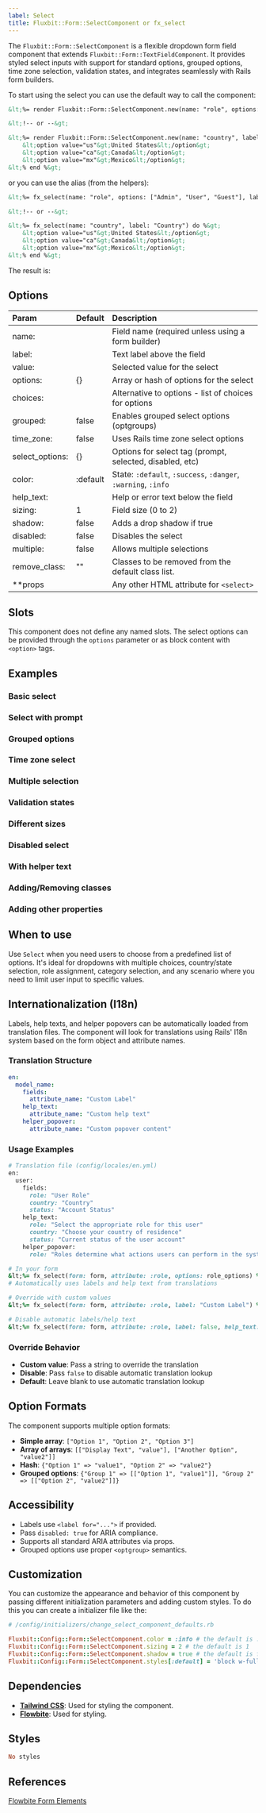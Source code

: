 ```yaml
---
label: Select
title: Fluxbit::Form::SelectComponent or fx_select
---
```


The `Fluxbit::Form::SelectComponent` is a flexible dropdown form field component that extends `Fluxbit::Form::TextFieldComponent`.
It provides styled select inputs with support for standard options, grouped options, time zone selection, validation states, and integrates seamlessly with Rails form builders.

To start using the select you can use the default way to call the component:

```html
&lt;%= render Fluxbit::Form::SelectComponent.new(name: "role", options: ["Admin", "User", "Guest"], label: "User Role") %&gt;

&lt;!-- or --&gt;

&lt;%= render Fluxbit::Form::SelectComponent.new(name: "country", label: "Country") do %&gt;
    &lt;option value="us"&gt;United States&lt;/option&gt;
    &lt;option value="ca"&gt;Canada&lt;/option&gt;
    &lt;option value="mx"&gt;Mexico&lt;/option&gt;
&lt;% end %&gt;
```

or you can use the alias (from the helpers):

```html
&lt;%= fx_select(name: "role", options: ["Admin", "User", "Guest"], label: "User Role") %&gt;

&lt;!-- or --&gt;

&lt;%= fx_select(name: "country", label: "Country") do %&gt;
    &lt;option value="us"&gt;United States&lt;/option&gt;
    &lt;option value="ca"&gt;Canada&lt;/option&gt;
    &lt;option value="mx"&gt;Mexico&lt;/option&gt;
&lt;% end %&gt;
```

The result is:

<lookbook-embed app="/lookbook/" preview="Fluxbit::Form::SelectComponentPreview" scenario="default" panels="params,source"></lookbook-embed>

## Options

| Param              | Default  | Description
|:-------------------|:---------|:------------
| name:              |          | Field name (required unless using a form builder)
| label:             |          | Text label above the field
| value:             |          | Selected value for the select
| options:           | {}       | Array or hash of options for the select
| choices:           |          | Alternative to options - list of choices for options
| grouped:           | false    | Enables grouped select options (optgroups)
| time_zone:         | false    | Uses Rails time zone select options
| select_options:    | {}       | Options for select tag (prompt, selected, disabled, etc)
| color:             | :default | State: `:default`, `:success`, `:danger`, `:warning`, `:info`
| help_text:         |          | Help or error text below the field
| sizing:            | 1        | Field size (0 to 2)
| shadow:            | false    | Adds a drop shadow if true
| disabled:          | false    | Disables the select
| multiple:          | false    | Allows multiple selections
| remove_class:      | ""       | Classes to be removed from the default class list.
| **props            |          | Any other HTML attribute for `<select>`

## Slots

This component does not define any named slots. The select options can be provided through the `options` parameter or as block content with `<option>` tags.

## Examples

### Basic select

<lookbook-embed app="/lookbook/" preview="Fluxbit::Form::SelectComponentPreview" scenario="basic_select" panels="source"></lookbook-embed>

### Select with prompt

<lookbook-embed app="/lookbook/" preview="Fluxbit::Form::SelectComponentPreview" scenario="with_prompt" panels="source"></lookbook-embed>

### Grouped options

<lookbook-embed app="/lookbook/" preview="Fluxbit::Form::SelectComponentPreview" scenario="grouped_options" panels="source"></lookbook-embed>

### Time zone select

<lookbook-embed app="/lookbook/" preview="Fluxbit::Form::SelectComponentPreview" scenario="time_zone_select" panels="source"></lookbook-embed>

### Multiple selection

<lookbook-embed app="/lookbook/" preview="Fluxbit::Form::SelectComponentPreview" scenario="multiple_selection" panels="source"></lookbook-embed>

### Validation states

<lookbook-embed app="/lookbook/" preview="Fluxbit::Form::SelectComponentPreview" scenario="validation_states" panels="source"></lookbook-embed>

### Different sizes

<lookbook-embed app="/lookbook/" preview="Fluxbit::Form::SelectComponentPreview" scenario="sizes" panels="source"></lookbook-embed>

### Disabled select

<lookbook-embed app="/lookbook/" preview="Fluxbit::Form::SelectComponentPreview" scenario="disabled" panels="source"></lookbook-embed>

### With helper text

<lookbook-embed app="/lookbook/" preview="Fluxbit::Form::SelectComponentPreview" scenario="with_helper_text" panels="source"></lookbook-embed>

### Adding/Removing classes

<lookbook-embed app="/lookbook/" preview="Fluxbit::Form::SelectComponentPreview" scenario="adding_removing_classes" panels="source"></lookbook-embed>

### Adding other properties

<lookbook-embed app="/lookbook/" preview="Fluxbit::Form::SelectComponentPreview" scenario="adding_other_properties" panels="source"></lookbook-embed>

## When to use

Use `Select` when you need users to choose from a predefined list of options. It's ideal for dropdowns with multiple choices, country/state selection, role assignment, category selection, and any scenario where you need to limit user input to specific values.

## Internationalization (I18n)

Labels, help texts, and helper popovers can be automatically loaded from translation files. The component will look for translations using Rails' I18n system based on the form object and attribute names.

### Translation Structure

```yaml
en:
  model_name:
    fields:
      attribute_name: "Custom Label"
    help_text:
      attribute_name: "Custom help text"
    helper_popover:
      attribute_name: "Custom popover content"
```

### Usage Examples

```ruby
# Translation file (config/locales/en.yml)
en:
  user:
    fields:
      role: "User Role"
      country: "Country"
      status: "Account Status"
    help_text:
      role: "Select the appropriate role for this user"
      country: "Choose your country of residence"
      status: "Current status of the user account"
    helper_popover:
      role: "Roles determine what actions users can perform in the system"

# In your form
&lt;%= fx_select(form: form, attribute: :role, options: role_options) %&gt;
# Automatically uses labels and help text from translations

# Override with custom values
&lt;%= fx_select(form: form, attribute: :role, label: "Custom Label") %&gt;

# Disable automatic labels/help text
&lt;%= fx_select(form: form, attribute: :role, label: false, help_text: false) %&gt;
```

### Override Behavior

- **Custom value**: Pass a string to override the translation
- **Disable**: Pass `false` to disable automatic translation lookup
- **Default**: Leave blank to use automatic translation lookup

## Option Formats

The component supports multiple option formats:

- **Simple array**: `["Option 1", "Option 2", "Option 3"]`
- **Array of arrays**: `[["Display Text", "value"], ["Another Option", "value2"]]`
- **Hash**: `{"Option 1" => "value1", "Option 2" => "value2"}`
- **Grouped options**: `{"Group 1" => [["Option 1", "value1"]], "Group 2" => [["Option 2", "value2"]]}`

## Accessibility

* Labels use `<label for="...">` if provided.
* Pass `disabled: true` for ARIA compliance.
* Supports all standard ARIA attributes via props.
* Grouped options use proper `<optgroup>` semantics.

## Customization

You can customize the appearance and behavior of this component by passing different initialization parameters and adding custom styles.
To do this you can create a initializer file like the:

```ruby
# /config/initializers/change_select_component_defaults.rb

Fluxbit::Config::Form::SelectComponent.color = :info # the default is :default
Fluxbit::Config::Form::SelectComponent.sizing = 2 # the default is 1
Fluxbit::Config::Form::SelectComponent.shadow = true # the default is false
Fluxbit::Config::Form::SelectComponent.styles[:default] = 'block w-full px-3 py-2 border border-gray-300 rounded-md' # modify base styles
```

## Dependencies

- [**Tailwind CSS**](https://tailwindcss.com/): Used for styling the component.
- [**Flowbite**](https://flowbite.com/): Used for styling.

## Styles

```ruby
No styles
```

## References

[Flowbite Form Elements](https://flowbite.com/docs/forms/select/)
